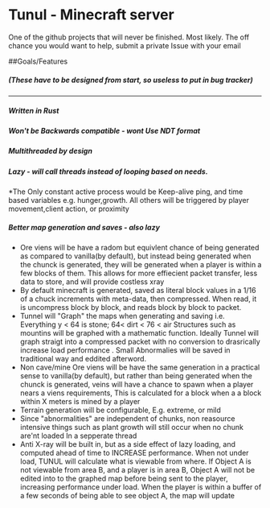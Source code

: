 # Tunul - Minecraft server

One of the github projects that will never be finished. Most likely.
The off chance you would want to help, submit a private Issue with your email

##Goals/Features

#####  (These have to be designed from start, so useless to put in bug tracker) 

---------
##### Written in Rust

##### Won't be Backwards compatible - wont Use NDT format

##### Multithreaded by design

##### Lazy - will call threads instead of looping based on needs. 
*The Only constant active process would be Keep-alive ping, and time based variables e.g. hunger,growth. All others will be triggered by player movement,client action, or proximity
 
##### Better map generation and saves - also lazy
 
  * Ore viens will be have a radom but equivlent chance of being generated as compared to vanilla(by default),
  but instead being generated when the chunck is generated, they will be generated when a player is within a few blocks of
  them.  This allows for more effiecient packet transfer, less data to store, and will provide costless xray 
  * By default minecraft is generated, saved as literal block values in a 1/16 of a chuck increments with meta-data, then
  compressed. When read, it is uncompress block by block, and reads block by block to packet.
  * Tunnel will "Graph" the maps when generating and saving i.e. Everything y < 64 is stone; 64< dirt < 76 < air
  Structures such as mountins will be graphed with a mathematic function. Ideally Tunnel will graph straigt into
  a compressed packet with no conversion to drasrically increase load performance . Small Abnormalies will be
  saved in traditional way and eddited afterword.
  * Non cave/mine Ore viens will be have the same generation in a practical sense to vanilla(by default), but 
  rather than being generated when the chunck is generated, veins will have a chance to spawn when a player nears
  a viens requirements,   This is calculated for a block when a a block within X meters is mined by a player
  * Terrain generation will be configurable, E.g. extreme, or mild
  * Since "abnormalities" are independent of chunks, non reasource intensive things such as plant growth will still occur
  when no chunk are'nt loaded In a sepperate thread
  * Anti X-ray will be built in, but as a side effect of lazy loading, and  computed ahead of time to INCREASE performance.  When not under load, TUNUL will calculate what is viewable from where. If Object A is not viewable from area B, and a player is in area B, Object A will not be edited into to the graphed map before being sent to the player, increasing performance under load. When the player is within a buffer of a few seconds of being able to see object A, the map will update
